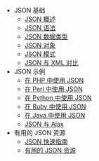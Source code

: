 - JSON 基础
  - [JSON 概述](overview.md)
  - [JSON 语法](syntax.md)
  - [JSON 数据类型](data-types.md)
  - [JSON 对象](objects.md)
  - [JSON 模式](schema.md)
  - [JSON 与 XML 对比](comparison.md)
- JSON 示例
  - [在 PHP 中使用 JSON](with-php.md)
  - [在 Perl 中使用 JSON](with-perl.md)
  - [在 Python 中使用 JSON](with-python.md)
  - [在 Ruby 中使用 JSON](with-ruby.md)
  - [在 Java 中使用 JSON ](with-java.md)
  - [JSON 与 Ajax](with-ajax.md)
- 有用的 JSON 资源
  - [JSON 快速指南](quick-guide.md)
  - [有用的 JSON 资源](useful-resources.md)